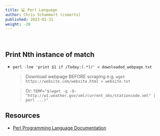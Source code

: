 ```yaml
---
title: 💻 Perl Language
author: Chris Schammert (csmertx)
published: 2023-01-31
weight: -20
---
```


<br />

## Print Nth instance of match

- ```perl -lne 'print $1 if /Today:(.*)/' < downloaded_webpage.txt```

    > Download webpage BEFORE scraping e.g. ```wget https://website.com/website.html > website.txt```

    > Or: ```TEMP="$(wget -q -O- "http://w1.weather.gov/xml/current_obs/stationcode.xml" | perl ...)"```

## Resources

- [Perl Programming Language Documentation](https://www.perl.org/docs.html)
